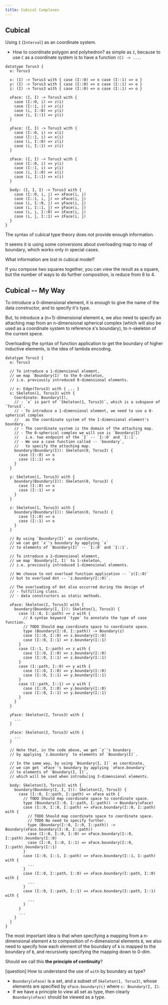 ```yaml
---
title: Cubical Complexes
---
```


## Cubical

Using `I` (`Interval`) as an coordinate system.

- How to coordinate polygon and polyhedron?
  as simple as `I`, because to use `C` as a coordinate system
  is to have a function `(C) -> ...`.

```cicada
datatype Torus3 {
  o: Torus3

  x: (I) -> Torus3 with { case (I::0) => o case (I::1) => o }
  y: (I) -> Torus3 with { case (I::0) => o case (I::1) => o }
  z: (I) -> Torus3 with { case (I::0) => o case (I::1) => o }

  xFace: (I, I) -> Torus3 with {
    case (I::0, i) => z(i)
    case (I::1, i) => z(i)
    case (i, I::0) => y(i)
    case (i, I::1) => y(i)
  }

  yFace: (I, I) -> Torus3 with {
    case (I::0, i) => x(i)
    case (I::1, i) => x(i)
    case (i, I::0) => z(i)
    case (i, I::1) => z(i)
  }

  zFace: (I, I) -> Torus3 with {
    case (I::0, i) => y(i)
    case (I::1, i) => y(i)
    case (i, I::0) => x(i)
    case (i, I::1) => x(i)
  }

  body: (I, I, I) -> Torus3 with {
    case (I::0, i, j) => xFace(i, j)
    case (I::1, i, j) => xFace(i, j)
    case (i, I::0, j) => yFace(i, j)
    case (i, I::1, j) => yFace(i, j)
    case (i, j, I::0) => zFace(i, j)
    case (i, j, I::1) => zFace(i, j)
  }
}
```

The syntax of cubical type theory
does not provide enough information.

It seems it is using some conversions
about overloading map to map of boundary,
which works only in special cases.

What information are lost in cubical model?

If you compose two squares together,
you can view the result as a square,
but the number of ways to do further composition,
is reduce from 6 to 4.

## Cubical -- My Way

To introduce a 0-dimensional element,
it is enough to give the name of the data constructor,
and to specify it's type.

But, to introduce a (n+1)-dimensional element `A`,
we also need to specify an attaching map
from an n-dimensional spherical complex
(which will also be used as a coordinate system
to reference `A`'s boundary),
to n-skeleton of the current spece.

Overloading the syntax of function application
to get the boundary of higher inductive elements,
is the idea of lambda encoding.

```cicada
datatype Torus3 {
  o: Torus3

  // To introduce a 1-dimensional element,
  // we map `Boundary(I)` to the 0-skeleton,
  // i.e. previously introduced 0-dimensional elements.

  // x: Edge(Torus3) with { ... }
  x: Skeleton(1, Torus3) with {
    Coordinate: Boundary(I),
    // - `x` is part of `Skeleton(1, Torus3)`, which is a subspace of `Torus3`.
    // - To introduce a 1-dimensional element, we need to use a 0-spherical complex
    //   as the coordinate system of the 1-dimensional element's boundary.
    // - The coordinate system is the domain of the attaching map.
    // - The 0-spherical complex we will use is `Boundary(I)`
    //   i.e. two endpoint of the `I` -- `I::0` and `I::1`.
    // - We use a case function called -- `boundary`,
    //   to specify the attaching map.
    boundary(Boundary(I)): Skeleton(0, Torus3) {
      case (I::0) => o
      case (I::1) => o
    }
  }

  y: Skeleton(1, Torus3) with {
    boundary(Boundary(I)): Skeleton(0, Torus3) {
      case (I::0) => o
      case (I::1) => o
    }
  }

  z: Skeleton(1, Torus3) with {
    boundary(Boundary(I)): Skeleton(0, Torus3) {
      case (I::0) => o
      case (I::1) => o
    }
  }

  // By using `Boundary(I)` as coordinate,
  // we can get `x`'s boundary by applying `x`
  // to elements of `Boundary(I)` -- `I::0` and `I::1`.

  // To introduce a 2-dimensional element,
  // we map `Boundary(I, I)` to 1-skeleton,
  // i.e. previously introduced 1-dimensional elements.

  // We choose to not overload function application -- `z(I::0)`
  // but to overload dot -- `z.boundary(I::0)`.

  // The overloading of dot also occurred during the design of
  // - fulfilling class.
  // - data constructors as static methods.

  xFace: Skeleton(2, Torus3) with {
    boundary(Boundary(I, I)): Skeleton(1, Torus3) {
      case (I::0, I::path) => z with {
        // A syntax keyword `type` to annotate the type of case function.
        // TODO Should map coordinate space to coordinate space.
        type (Boundary(I::0, I::path)) -> Boundary(z)
        case (I::0, I::0) => z.boundary(I::0)
        case (I::0, I::1) => z.boundary(I::1)
      }
      case (I::1, I::path) => z with {
        case (I::0, I::0) => z.boundary(I::0)
        case (I::0, I::1) => z.boundary(I::1)
      }
      case (I::path, I::0) => y with {
        case (I::0, I::0) => y.boundary(I::0)
        case (I::0, I::1) => y.boundary(I::1)
      }
      case (I::path, I::1) => y with {
        case (I::0, I::0) => y.boundary(I::0)
        case (I::0, I::1) => y.boundary(I::1)
      }
    }
  }

  yFace: Skeleton(2, Torus3) with {
    ...
  }

  zFace: Skeleton(2, Torus3) with {
    ...
  }

  // Note that, in the code above, we get `z`'s boundary
  // by applying `z.boundary` to elements of `Boundary(I)`.

  // In the same way, by using `Boundary(I, I)` as coordinate,
  // we can get `xFace`'s boundary by applying `xFace.boundary`
  // to elements of `Boundary(I, I)`,
  // which will be used when introducing 3-dimensional elements.

  body: Skeleton(3, Torus3) with {
    boundary(Boundary(I, I, I)): Skeleton(2, Torus3) {
      case (I::0, I::path, I::path) => xFace with {
        // TODO Should map coordinate space to coordinate space.
        type (Boundary(I::0, I::path, I::path)) -> Boundary(xFace)
        case (I::0, I::0, I::path) => xFace.boundary(I::0, I::path) with {
          // TODO Should map coordinate space to coordinate space.
          // TODO No need to specify further.
          type (Boundary(I::0, I::0, I::path)) -> Boundary(xFace.boundary(I::0, I::path))
          case (I::0, I::0, I::0) => xFace.boundary(I::0, I::path).boundary(I::0)
          case (I::0, I::0, I::1) => xFace.boundary(I::0, I::path).boundary(I::1)
        }
        case (I::0, I::1, I::path) => xFace.boundary(I::1, I::path) with {
          ...
        }
        case (I::0, I::path, I::0) => xFace.boundary(I::path, I::0) with {
          ...
        }
        case (I::0, I::path, I::1) => xFace.boundary(I::path, I::1) with {
          ...
        }
      }
      ...
    }
  }
}
```

The most important idea is that when specifying a mapping
from a n-dimensional element `A` to composition of n-dimensional elements `B`,
we also need to specify how each element of the boundary of `A`
is mapped to the boundary of `B`, and recursively
specifying the mapping down to 0-dim.

Should we call this **the principle of continuity**?

[question] How to understand the use of `with` by boundary as type?

- `Boundary(xFace)` is a set, and a subset of `Skeleton(1, Torus3)`,
  whose elements are specified by `xFace.boundary(c)` where `c: Boundary(I, I)`.
- If we have a principle to view all set as type,
  then clearly `Boundary(xFace)` should be viewed as a type.

